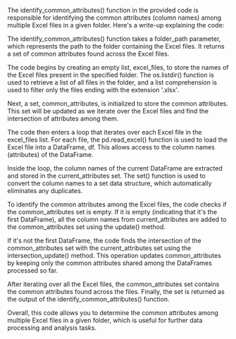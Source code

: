 The identify_common_attributes() function in the provided code is responsible for identifying the common attributes (column names) among multiple Excel files in a given folder. Here's a write-up explaining the code:

The identify_common_attributes() function takes a folder_path parameter, which represents the path to the folder containing the Excel files. It returns a set of common attributes found across the Excel files.

The code begins by creating an empty list, excel_files, to store the names of the Excel files present in the specified folder. The os.listdir() function is used to retrieve a list of all files in the folder, and a list comprehension is used to filter only the files ending with the extension '.xlsx'.

Next, a set, common_attributes, is initialized to store the common attributes. This set will be updated as we iterate over the Excel files and find the intersection of attributes among them.

The code then enters a loop that iterates over each Excel file in the excel_files list. For each file, the pd.read_excel() function is used to load the Excel file into a DataFrame, df. This allows access to the column names (attributes) of the DataFrame.

Inside the loop, the column names of the current DataFrame are extracted and stored in the current_attributes set. The set() function is used to convert the column names to a set data structure, which automatically eliminates any duplicates.

To identify the common attributes among the Excel files, the code checks if the common_attributes set is empty. If it is empty (indicating that it's the first DataFrame), all the column names from current_attributes are added to the common_attributes set using the update() method.

If it's not the first DataFrame, the code finds the intersection of the common_attributes set with the current_attributes set using the intersection_update() method. This operation updates common_attributes by keeping only the common attributes shared among the DataFrames processed so far.

After iterating over all the Excel files, the common_attributes set contains the common attributes found across the files. Finally, the set is returned as the output of the identify_common_attributes() function.

Overall, this code allows you to determine the common attributes among multiple Excel files in a given folder, which is useful for further data processing and analysis tasks.
